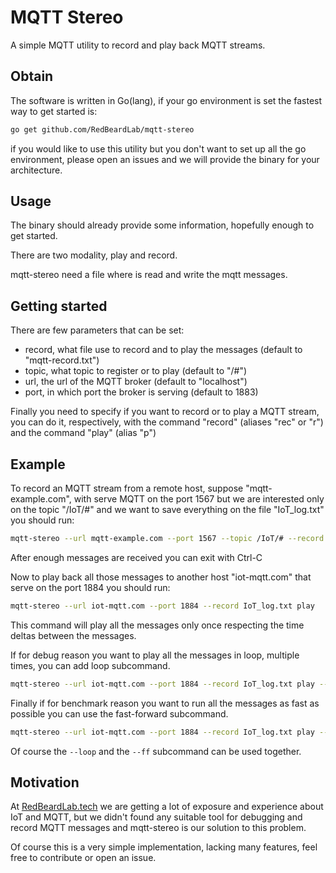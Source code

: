 # MQTT Stereo

A simple MQTT utility to record and play back MQTT streams.

## Obtain

The software is written in Go(lang), if your go environment is set the fastest way to get started is:

``` bash
go get github.com/RedBeardLab/mqtt-stereo
```

if you would like to use this utility but you don't want to set up all the go environment, please open an issues and we will provide the binary for your architecture.

## Usage

The binary should already provide some information, hopefully enough to get started.

There are two modality, play and record.

mqtt-stereo need a file where is read and write the mqtt messages.

## Getting started

There are few parameters that can be set:

 * record, what file use to record and to play the messages (default to "mqtt-record.txt")
 * topic, what topic to register or to play (default to "/#")
 * url, the url of the MQTT broker (default to "localhost")
 * port, in which port the broker is serving (default to 1883)

Finally you need to specify if you want to record or to play a MQTT stream, you can do it, respectively, with the command "record" (aliases "rec" or "r") and the command "play" (alias "p")

## Example

To record an MQTT stream from a remote host, suppose "mqtt-example.com", with serve MQTT on the port 1567 but we are interested only on the topic "/IoT/#" and we want to save everything on the file "IoT_log.txt" you should run:

``` bash
mqtt-stereo --url mqtt-example.com --port 1567 --topic /IoT/# --record IoT_log.txt record
```

After enough messages are received you can exit with Ctrl-C

Now to play back all those messages to another host "iot-mqtt.com" that serve on the port 1884 you should run:

```bash
mqtt-stereo --url iot-mqtt.com --port 1884 --record IoT_log.txt play
```

This command will play all the messages only once respecting the time deltas between the messages.

If for debug reason you want to play all the messages in loop, multiple times, you can add loop subcommand.

```bash
mqtt-stereo --url iot-mqtt.com --port 1884 --record IoT_log.txt play --loop
```

Finally if for benchmark reason you want to run all the messages as fast as possible you can use the fast-forward subcommand.

```bash
mqtt-stereo --url iot-mqtt.com --port 1884 --record IoT_log.txt play --ff
```

Of course the `--loop` and the `--ff` subcommand can be used together.

## Motivation

At [RedBeardLab.tech](http://redbeardlab.tech) we are getting a lot of exposure and experience about IoT and MQTT, but we didn't found any suitable tool for debugging and record MQTT messages and mqtt-stereo is our solution to this problem.

Of course this is a very simple implementation, lacking many features, feel free to contribute or open an issue.
